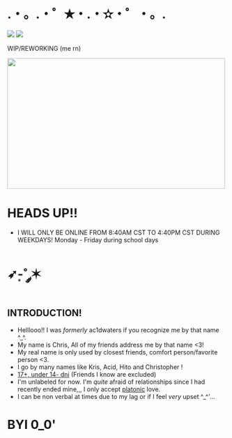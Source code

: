 # .・。.・゜✭・.・✫・゜・。.

![](https://komarev.com/ghpvc/?username=HITOGAWARII&color=green&style=plastic&label=stalkers) ![](https://hit.yhype.me/github/profile?account_id=168235619)

 WIP/REWORKING (me rn)

   <img src="https://github.com/user-attachments/assets/d6dc001b-a5c3-4a12-b13c-3fd8f7d50a81" width="500" height="300">
 
# HEADS UP!!

- I WILL ONLY BE ONLINE FROM 8:40AM CST TO 4:40PM CST DURING WEEKDAYS! Monday - Friday during school days

# ➶-͙˚ ༘✶

## **INTRODUCTION!**

- Helllooo!! I was *formerly* ac1dwaters if you recognize me by that name ^_^.
- My name is Chris, All of my friends address me by that name <3!
- My real name is only used by closest friends, comfort person/favorite person <3.
- I go by many names like Kris, Acid, Hito and Christopher !
- <ins>17+, under 14- dni</ins> (Friends I know are excluded)
- I'm unlabeled for now. I'm *quite* afraid of relationships since I had recently ended mine,,, I only accept <ins>platonic</ins> love.
- I can be non verbal at times due to my lag or if I feel _very_ upset ^_^'...

# BYI 0_0'
